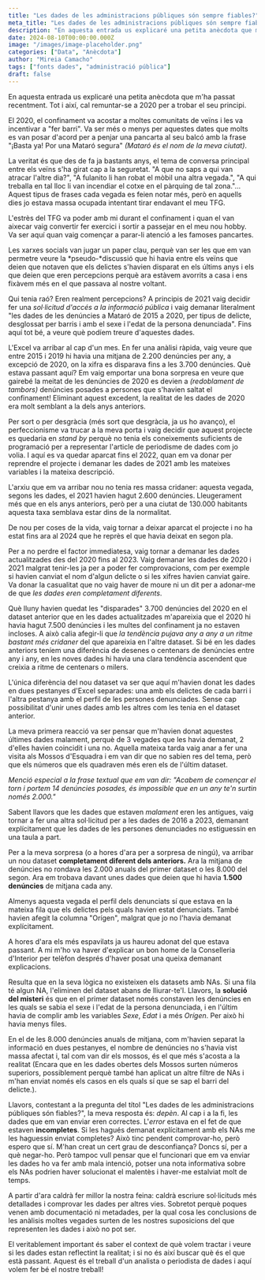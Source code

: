 ```yaml
---
title: "Les dades de les administracions públiques són sempre fiables?"
meta_title: "Les dades de les administracions públiques són sempre fiables?"
description: "En aquesta entrada us explicaré una petita anècdota que m'ha passat recentment."
date: 2024-08-10T00:00:00.000Z
image: "/images/image-placeholder.png"
categories: ["Data", "Anècdota"]
author: "Mireia Camacho"
tags: ["fonts dades", "administració pública"]
draft: false
---
```


En aquesta entrada us explicaré una petita anècdota que m'ha passat recentment. Tot i així, cal remuntar-se a 2020 per a trobar el seu principi.

El 2020, el confinament va acostar a moltes comunitats de veïns i les va incentivar a "fer barri". Va ser més o menys per aquestes dates que molts es van posar d'acord per a penjar una pancarta al seu balcó amb la frase "¡Basta ya! Por una Mataró segura" *(Mataró és el nom de la meva ciutat)*.

La veritat és que des de fa ja bastants anys, el tema de conversa principal entre els veïns s'ha girat cap a la seguretat. "A que no saps a qui van atracar l'altre dia?", "A fulanito li han robat el mòbil una altra vegada.", "A qui treballa en tal lloc li van incendiar el cotxe en el pàrquing de tal zona."... Aquest tipus de frases cada vegada es feien notar més, però en aquells dies jo estava massa ocupada intentant tirar endavant el meu TFG.

L'estrès del TFG va poder amb mi durant el confinament i quan el van aixecar vaig convertir fer exercici i sortir a passejar en el meu nou hobby. Va ser aquí quan vaig començar a parar-li atenció a les famoses pancartes.

Les xarxes socials van jugar un paper clau, perquè van ser les que em van permetre veure la *pseudo-*discussió que hi havia entre els veïns que deien que notaven que els delictes s'havien disparat en els últims anys i els que deien que eren percepcions perquè ara estàvem avorrits a casa i ens fixàvem més en el que passava al nostre voltant.

Qui tenia raó? Eren realment percepcions? A principis de 2021 vaig decidir fer una *sol·licitud d'accés a la informació pública* i vaig demanar literalment "les dades de les denúncies a Mataró de 2015 a 2020, per tipus de delicte, desglossat per barris i amb el sexe i l'edat de la persona denunciada". Fins aquí tot bé, a veure què podíem treure d'aquestes dades.

L'Excel va arribar al cap d'un mes. En fer una anàlisi ràpida, vaig veure que entre 2015 i 2019 hi havia una mitjana de 2.200 denúncies per any, a excepció de 2020, on la xifra es disparava fins a les 3.700 denúncies. Què estava passant aquí? Em vaig emportar una bona sorpresa en veure que gairebé la meitat de les denúncies de 2020 es devien a *(redoblament de tambors)* denúncies posades a persones que s'havien saltat el confinament! Eliminant aquest excedent, la realitat de les dades de 2020 era molt semblant a la dels anys anteriors.

Per sort o per desgràcia (més sort que desgràcia, ja us ho avanço), el perfeccionisme va trucar a la meva porta i vaig decidir que aquest projecte es quedaria en *stand by* perquè no tenia els coneixements suficients de programació per a representar l'article de periodisme de dades com jo volia. I aquí es va quedar aparcat fins el 2022, quan em va donar per reprendre el projecte i demanar les dades de 2021 amb les mateixes variables i la mateixa descripció.

L'arxiu que em va arribar nou no tenia res massa cridaner: aquesta vegada, segons les dades, el 2021 havien hagut 2.600 denúncies. Lleugerament més que en els anys anteriors, però per a una ciutat de 130.000 habitants aquesta taxa semblava estar dins de la normalitat.

De nou per coses de la vida, vaig tornar a deixar aparcat el projecte i no ha estat fins ara al 2024 que he reprès el que havia deixat en segon pla.

Per a no perdre el factor immediatesa, vaig tornar a demanar les dades actualitzades des del 2020 fins al 2023. Vaig demanar les dades de 2020 i 2021 malgrat tenir-les ja per a poder fer comprovacions, com per exemple si havien canviat el nom d'algun delicte o si les xifres havien canviat gaire. Va donar la casualitat que no vaig haver de moure ni un dit per a adonar-me de que *les dades eren completament diferents*.

Què lluny havien quedat les "disparades" 3.700 denúncies del 2020 en el dataset anterior que en les dades actualitzades m'apareixia que el 2020 hi havia hagut 7.500 denúncies i les multes del confinament ja no estaven incloses. A això calia afegir-li que *la tendència pujava any a any a un ritme bastant més cridaner* del que apareixia en l'altre dataset. Si bé en les dades anteriors teníem una diferència de desenes o centenars de denúncies entre any i any, en les noves dades hi havia una clara tendència ascendent que creixia a ritme de centenars o milers.

L'única diferència del nou dataset va ser que aquí m'havien donat les dades en dues pestanyes d'Excel separades: una amb els delictes de cada barri i l'altra pestanya amb el perfil de les persones denunciades. Sense cap possibilitat d'unir unes dades amb les altres com les tenia en el dataset anterior.

La meva primera reacció va ser pensar que m'havien donat aquestes últimes dades malament, perquè de 3 vegades que les havia demanat, 2 d'elles havien coincidit i una no. Aquella mateixa tarda vaig anar a fer una visita als Mossos d'Esquadra i em van dir que no sabien res del tema, però que els números que els quadraven més eren els de l'últim dataset.

*Menció especial a la frase textual que em van dir: "Acabem de començar el torn i portem 14 denúncies posades, és impossible que en un any te'n surtin només 2.000."*  

Sabent llavors que les dades que estaven *malament* eren les antigues, vaig tornar a fer una altra sol·licitud per a les dades de 2016 a 2023, demanant explícitament que les dades de les persones denunciades no estiguessin en una taula a part.

Per a la meva sorpresa (o a hores d'ara per a sorpresa de ningú), va arribar un nou dataset **completament diferent dels anteriors.** Ara la mitjana de denúncies no rondava les 2.000 anuals del primer dataset o les 8.000 del segon. Ara em trobava davant unes dades que deien que hi havia **1.500 denúncies** de mitjana cada any.

Almenys aquesta vegada el perfil dels denunciats sí que estava en la mateixa fila que els delictes pels quals havien estat denunciats. També havien afegit la columna "Orígen", malgrat que jo no l'havia demanat explícitament.

A hores d'ara els més espavilats ja us haureu adonat del que estava passant. A mi m'ho va haver d'explicar un bon home de la Conselleria d'Interior per telèfon després d'haver posat una queixa demanant explicacions.

Resulta que en la seva lògica no existeixen els datasets amb NAs. Si una fila té algun NA, l'eliminen del dataset abans de lliurar-te'l. Llavors, la **solució del misteri** és que en el primer dataset només constaven les denúncies en les quals se sabia el sexe i l'edat de la persona denunciada, i en l'últim havia de complir amb les variables *Sexe*, *Edat* i a més *Orígen*. Per això hi havia menys files.

En el de les 8.000 denúncies anuals de mitjana, com m'havien separat la informació en dues pestanyes, el nombre de denúncies no s'havia vist massa afectat i, tal com van dir els mossos, és el que més s'acosta a la realitat (Encara que en les dades obertes dels Mossos surten números superiors, possiblement perquè també han aplicat un altre filtre de NAs i m'han enviat només els casos en els quals sí que se sap el barri del delicte.).

Llavors, contestant a la pregunta del títol "Les dades de les administracions públiques són fiables?", la meva resposta és: *depèn*. Al cap i a la fi, les dades que em van enviar eren correctes. L'*error* estava en el fet de que estaven **incompletes**. Si les hagués demanat explícitament amb els NAs me les haguessin enviat completes? Això tinc pendent comprovar-ho, però espero que sí. M'han creat un cert grau de desconfiança? Doncs sí, per a què negar-ho. Però tampoc vull pensar que el funcionari que em va enviar les dades ho va fer amb mala intenció, potser una nota informativa sobre els NAs podrien haver solucionat el malentès i haver-me estalviat molt de temps.

A partir d'ara caldrà fer millor la nostra feina: caldrà escriure sol·licituds més detallades i comprovar les dades per altres vies. Sobretot perquè poques venen amb documentació ni metadades, per la qual cosa les conclusions de les anàlisis moltes vegades surten de les nostres suposicions del que representen les dades i això no pot ser.

El veritablement important és saber el context de què volem tractar i veure si les dades estan reflectint la realitat; i si no és així buscar què és el que està passant. Aquest és el treball d'un analista o periodista de dades i aquí volem fer bé el nostre treball!